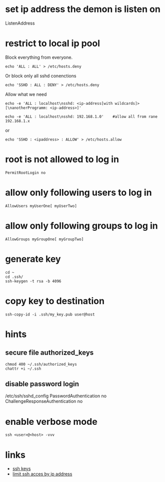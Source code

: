 # set ip address the demon is listen on

ListenAddress <ip-address>

# restrict to local ip pool

Block everything from everyone.

    echo 'ALL : ALL' > /etc/hosts.deny

Or block only all sshd conenctions

    echo 'SSHD : ALL : DENY' > /etc/hosts.deny

Allow what we need

    echo -e 'ALL : localhost\nsshd: <ip-address[with wildcards]>[\nanotherProgramm: <ip-address>]'

    echo -e 'ALL : localhost\nsshd: 192.168.1.0'    #allow all from rane 192.168.1.x

or

    echo 'SSHD : <ipaddress> : ALLOW' > /etc/hosts.allow

# root is not allowed to log in

    PermitRootLogin no

# allow only following users to log in

    AllowUsers myUserOne[ myUserTwo]

# allow only following groups to log in

    AllowGroups myGroupOne[ myGroupTwo]

# generate key

    cd ~
    cd .ssh/
    ssh-keygen -t rsa -b 4096

# copy key to destination

    ssh-copy-id -i .ssh/my_key.pub user@host

# hints

## secure file authorized_keys

    chmod 400 ~/.ssh/authorized_keys
    chattr +i ~/.ssh

## disable password login

/etc/ssh/sshd_config
PasswordAuthentication no
ChallengeResponseAuthentication no

# enable verbose mode

    ssh <user>@<host> -vvv

# links

* [ssh keys](https://wiki.archlinux.org/index.php/SSH_Keys)
* [limit ssh acces by ip address](http://blog.serverbuddies.com/limit-ssh-access-by-ip-address/)

